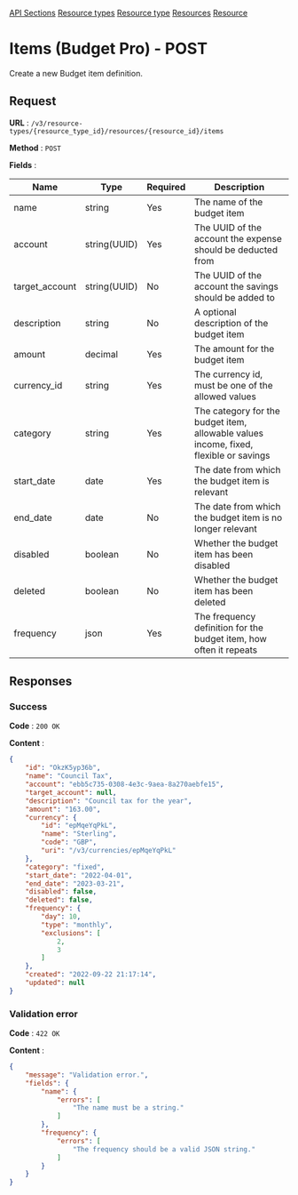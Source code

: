 [API Sections](../Sections.md)
[Resource types](../resource-types/GET.md)
[Resource type](../resource-type/GET.md)
[Resources](../resources/GET.md)
[Resource](../resource/GET.md)

# Items (Budget Pro) - POST

Create a new Budget item definition.

## Request

**URL** : `/v3/resource-types/{resource_type_id}/resources/{resource_id}/items`

**Method** : `POST`

**Fields** :

Name | Type | Required | Description
---|---|---|---
name | string | Yes | The name of the budget item
account | string(UUID) | Yes | The UUID of the account the expense should be deducted from
target_account | string(UUID) | No | The UUID of the account the savings should be added to
description | string | No | A optional description of the budget item
amount | decimal | Yes | The amount for the budget item
currency_id | string | Yes | The currency id, must be one of the allowed values
category | string | Yes | The category for the budget item, allowable values income, fixed, flexible or savings
start_date | date | Yes | The date from which the budget item is relevant
end_date | date | No | The date from which the budget item is no longer relevant
disabled | boolean | No | Whether the budget item has been disabled
deleted | boolean | No | Whether the budget item has been deleted
frequency | json | Yes | The frequency definition for the budget item, how often it repeats

## Responses

### Success

**Code** : `200 OK`

**Content** : 
```json
{
    "id": "OkzK5yp36b",
    "name": "Council Tax",
    "account": "ebb5c735-0308-4e3c-9aea-8a270aebfe15",
    "target_account": null,
    "description": "Council tax for the year",
    "amount": "163.00",
    "currency": {
        "id": "epMqeYqPkL",
        "name": "Sterling",
        "code": "GBP",
        "uri": "/v3/currencies/epMqeYqPkL"
    },
    "category": "fixed",
    "start_date": "2022-04-01",
    "end_date": "2023-03-21",
    "disabled": false,
    "deleted": false,
    "frequency": {
        "day": 10,
        "type": "monthly",
        "exclusions": [
            2,
            3
        ]
    },
    "created": "2022-09-22 21:17:14",
    "updated": null
}
```

### Validation error

**Code** : `422 OK`

**Content** : 
```json
{
    "message": "Validation error.",
    "fields": {
        "name": {
            "errors": [
                "The name must be a string."
            ]
        },
        "frequency": {
            "errors": [
                "The frequency should be a valid JSON string."
            ]
        }
    }
}
```